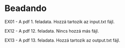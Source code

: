 # Beadando
EX01 - A pdf 1. feladata. Hozzá tartozik az input.txt fájl.

EX12 - A pdf 12. feladata. Nincs hozzá más fájl.

EX13 - A pdf 13. feladata. Hozzá tartozik az output.txt fájl.
